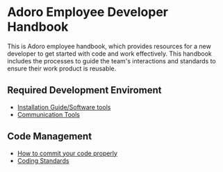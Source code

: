 # Adoro Employee Developer Handbook

This is  Adoro employee handbook, which provides resources for a new developer to get started with code and work effectively. This handbook includes the processes to guide the team's interactions and standards to ensure their work product is reusable. 


## Required Development Enviroment

* [Installation Guide/Software tools](/tools/software-tools.md)
* [Communication Tools](/tools/communication-tools.md)

## Code Management

* [How to commit your code properly](/collaboration/github-pr.md)
* [Coding Standards](/collaboration/coding-standards.md)